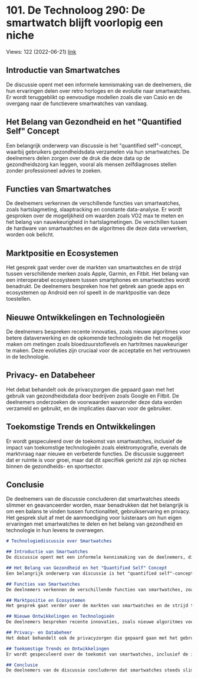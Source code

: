 # 101. De Technoloog 290: De smartwatch blijft voorlopig een niche
Views: 122 (2022-06-21) [link](https://www.youtube.com/watch?v=ASXsTMdAOr8)


 ## Introductie van Smartwatches
De discussie opent met een informele kennismaking van de deelnemers, die hun ervaringen delen over retro horloges en de evolutie naar smartwatches. Er wordt teruggeblikt op eenvoudige modellen zoals die van Casio en de overgang naar de functievere smartwatches van vandaag.

## Het Belang van Gezondheid en het "Quantified Self" Concept
Een belangrijk onderwerp van discussie is het "quantified self"-concept, waarbij gebruikers gezondheidsdata verzamelen via hun smartwatches. De deelnemers delen zorgen over de druk die deze data op de gezondheidszorg kan leggen, vooral als mensen zelfdiagnoses stellen zonder professioneel advies te zoeken.

## Functies van Smartwatches
De deelnemers verkennen de verschillende functies van smartwatches, zoals hartslagmeting, slaaptracking en constante data-analyse. Er wordt gesproken over de mogelijkheid om waarden zoals VO2 max te meten en het belang van nauwkeurigheid in hartslagmetingen. De verschillen tussen de hardware van smartwatches en de algoritmes die deze data verwerken, worden ook belicht.

## Marktpositie en Ecosystemen
Het gesprek gaat verder over de markten van smartwatches en de strijd tussen verschillende merken zoals Apple, Garmin, en Fitbit. Het belang van een interoperabel ecosysteem tussen smartphones en smartwatches wordt benadrukt. De deelnemers bespreken hoe het gebrek aan goede apps en ecosystemen op Android een rol speelt in de marktpositie van deze toestellen.

## Nieuwe Ontwikkelingen en Technologieën
De deelnemers bespreken recente innovaties, zoals nieuwe algoritmes voor betere dataverwerking en de opkomende technologieën die het mogelijk maken om metingen zoals bloedzuurstoflevels en hartritmes nauwkeuriger te maken. Deze evoluties zijn cruciaal voor de acceptatie en het vertrouwen in de technologie.

## Privacy- en Databeheer
Het debat behandelt ook de privacyzorgen die gepaard gaan met het gebruik van gezondheidsdata door bedrijven zoals Google en Fitbit. De deelnemers onderzoeken de voorwaarden waaronder deze data worden verzameld en gebruikt, en de implicaties daarvan voor de gebruiker.

## Toekomstige Trends en Ontwikkelingen
Er wordt gespeculeerd over de toekomst van smartwatches, inclusief de impact van toekomstige technologieën zoals elektromyografie, evenals de marktvraag naar nieuwe en verbeterde functies. De discussie suggereert dat er ruimte is voor groei, maar dat dit specifiek gericht zal zijn op niches binnen de gezondheids- en sportsector.

## Conclusie
De deelnemers van de discussie concluderen dat smartwatches steeds slimmer en geavanceerder worden, maar benadrukken dat het belangrijk is om een balans te vinden tussen functionaliteit, gebruikservaring en privacy. Het gesprek sluit af met de aanmoediging voor luisteraars om hun eigen ervaringen met smartwatches te delen en het belang van gezondheid en technologie in hun levens te overwegen.

```markdown
# Technologiediscussie over Smartwatches

## Introductie van Smartwatches
De discussie opent met een informele kennismaking van de deelnemers, die hun ervaringen delen over retro horloges en de evolutie naar smartwatches. Er wordt teruggeblikt op eenvoudige modellen zoals die van Casio en de overgang naar de functievere smartwatches van vandaag.

## Het Belang van Gezondheid en het "Quantified Self" Concept
Een belangrijk onderwerp van discussie is het "quantified self"-concept, waarbij gebruikers gezondheidsdata verzamelen via hun smartwatches. De deelnemers delen zorgen over de druk die deze data op de gezondheidszorg kan leggen, vooral als mensen zelfdiagnoses stellen zonder professioneel advies te zoeken.

## Functies van Smartwatches
De deelnemers verkennen de verschillende functies van smartwatches, zoals hartslagmeting, slaaptracking en constante data-analyse. Er wordt gesproken over de mogelijkheid om waarden zoals VO2 max te meten en het belang van nauwkeurigheid in hartslagmetingen. De verschillen tussen de hardware van smartwatches en de algoritmes die deze data verwerken, worden ook belicht.

## Marktpositie en Ecosystemen
Het gesprek gaat verder over de markten van smartwatches en de strijd tussen verschillende merken zoals Apple, Garmin, en Fitbit. Het belang van een interoperabel ecosysteem tussen smartphones en smartwatches wordt benadrukt. De deelnemers bespreken hoe het gebrek aan goede apps en ecosystemen op Android een rol speelt in de marktpositie van deze toestellen.

## Nieuwe Ontwikkelingen en Technologieën
De deelnemers bespreken recente innovaties, zoals nieuwe algoritmes voor betere dataverwerking en de opkomende technologieën die het mogelijk maken om metingen zoals bloedzuurstoflevels en hartritmes nauwkeuriger te maken. Deze evoluties zijn cruciaal voor de acceptatie en het vertrouwen in de technologie.

## Privacy- en Databeheer
Het debat behandelt ook de privacyzorgen die gepaard gaan met het gebruik van gezondheidsdata door bedrijven zoals Google en Fitbit. De deelnemers onderzoeken de voorwaarden waaronder deze data worden verzameld en gebruikt, en de implicaties daarvan voor de gebruiker.

## Toekomstige Trends en Ontwikkelingen
Er wordt gespeculeerd over de toekomst van smartwatches, inclusief de impact van toekomstige technologieën zoals elektromyografie, evenals de marktvraag naar nieuwe en verbeterde functies. De discussie suggereert dat er ruimte is voor groei, maar dat dit specifiek gericht zal zijn op niches binnen de gezondheids- en sportsector.

## Conclusie
De deelnemers van de discussie concluderen dat smartwatches steeds slimmer en geavanceerder worden, maar benadrukken dat het belangrijk is om een balans te vinden tussen functionaliteit, gebruikservaring en privacy. Het gesprek sluit af met de aanmoediging voor luisteraars om hun eigen ervaringen met smartwatches te delen en het belang van gezondheid en technologie in hun levens te overwegen.
```